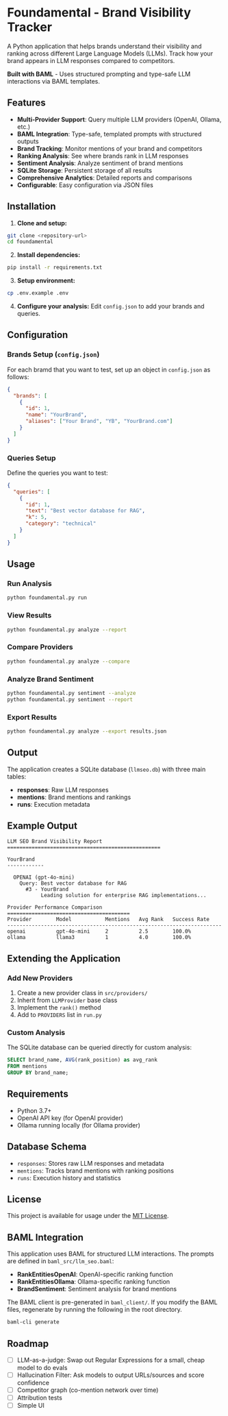 # Foundamental - Brand Visibility Tracker

A Python application that helps brands understand their visibility and ranking across different Large Language Models (LLMs). Track how your brand appears in LLM responses compared to competitors.

**Built with BAML** - Uses structured prompting and type-safe LLM interactions via BAML templates.

## Features

- **Multi-Provider Support**: Query multiple LLM providers (OpenAI, Ollama, etc.)
- **BAML Integration**: Type-safe, templated prompts with structured outputs
- **Brand Tracking**: Monitor mentions of your brand and competitors
- **Ranking Analysis**: See where brands rank in LLM responses
- **Sentiment Analysis**: Analyze sentiment of brand mentions
- **SQLite Storage**: Persistent storage of all results
- **Comprehensive Analytics**: Detailed reports and comparisons
- **Configurable**: Easy configuration via JSON files

## Installation

1. **Clone and setup:**
```bash
git clone <repository-url>
cd foundamental
```

2. **Install dependencies:**
```bash
pip install -r requirements.txt
```

3. **Setup environment:**
```bash
cp .env.example .env
```

4. **Configure your analysis:**
Edit `config.json` to add your brands and queries.

## Configuration

### Brands Setup (`config.json`)
For each bramd that you want to test, set up an object in `config.json` as follows:
```json
{
  "brands": [
    {
      "id": 1,
      "name": "YourBrand", 
      "aliases": ["Your Brand", "YB", "YourBrand.com"]
    }
  ]
}
```

### Queries Setup
Define the queries you want to test:
```json
{
  "queries": [
    {
      "id": 1,
      "text": "Best vector database for RAG",
      "k": 5,
      "category": "technical"
    }
  ]
}
```

## Usage

### Run Analysis
```bash
python foundamental.py run
```

### View Results
```bash
python foundamental.py analyze --report
```

### Compare Providers
```bash
python foundamental.py analyze --compare
```

### Analyze Brand Sentiment
```bash
python foundamental.py sentiment --analyze
python foundamental.py sentiment --report
```

### Export Results
```bash
python foundamental.py analyze --export results.json
```

## Output

The application creates a SQLite database (`llmseo.db`) with three main tables:

- **responses**: Raw LLM responses
- **mentions**: Brand mentions and rankings  
- **runs**: Execution metadata

## Example Output

```
LLM SEO Brand Visibility Report
==================================================

YourBrand
------------

  OPENAI (gpt-4o-mini)
    Query: Best vector database for RAG
      #3 - YourBrand
           Leading solution for enterprise RAG implementations...

Provider Performance Comparison
========================================
Provider        Model           Mentions   Avg Rank   Success Rate
----------------------------------------------------------------------
openai          gpt-4o-mini     2          2.5        100.0%
ollama          llama3          1          4.0        100.0%
```

## Extending the Application

### Add New Providers
1. Create a new provider class in `src/providers/`
2. Inherit from `LLMProvider` base class
3. Implement the `rank()` method
4. Add to `PROVIDERS` list in `run.py`

### Custom Analysis
The SQLite database can be queried directly for custom analysis:
```sql
SELECT brand_name, AVG(rank_position) as avg_rank 
FROM mentions 
GROUP BY brand_name;
```

## Requirements

- Python 3.7+
- OpenAI API key (for OpenAI provider)
- Ollama running locally (for Ollama provider)

## Database Schema

- `responses`: Stores raw LLM responses and metadata
- `mentions`: Tracks brand mentions with ranking positions
- `runs`: Execution history and statistics

## License

This project is available for usage under the [MIT License](https://opensource.org/license/mit).

## BAML Integration

This application uses BAML for structured LLM interactions. The prompts are defined in `baml_src/llm_seo.baml`:

- **RankEntitiesOpenAI**: OpenAI-specific ranking function
- **RankEntitiesOllama**: Ollama-specific ranking function  
- **BrandSentiment**: Sentiment analysis for brand mentions

The BAML client is pre-generated in `baml_client/`. If you modify the BAML files, regenerate by running the following in the root directory.
```bash
baml-cli generate
```

## Roadmap
- [ ] LLM-as-a-judge: Swap out Regular Expressions for a small, cheap model to do evals
- [ ] Hallucination Filter: Ask models to output URLs/sources and score confidence
- [ ] Competitor graph (co-mention network over time)
- [ ] Attribution tests
- [ ] Simple UI
